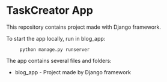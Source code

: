 # TaskCreator App

This repository contains project made with Django framework.

To start the app locally, run in blog_app:

```code
     python manage.py runserver
```

The app contains several files and folders:

- blog_app - Project made by Django framework
